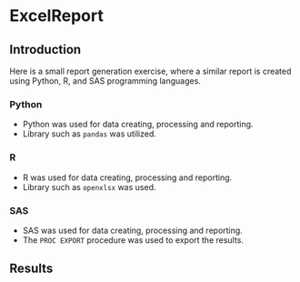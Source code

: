# ExcelReport

## Introduction
Here is a small report generation exercise, where a similar report is created using Python, R, and SAS programming languages.

### Python
- Python was used for data creating, processing and reporting.
- Library such as `pandas` was utilized.
  
### R
- R was used for data creating, processing and reporting.
- Library such as `openxlsx` was used.

### SAS
- SAS was used for data creating, processing and reporting.
- The `PROC EXPORT` procedure was used to export the results.

## Results
